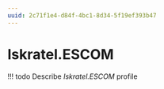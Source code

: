 ```yaml
---
uuid: 2c71f1e4-d84f-4bc1-8d34-5f19ef393b47
---
```



# Iskratel.ESCOM


<!-- prettier-ignore -->
!!! todo
    Describe *Iskratel.ESCOM* profile

